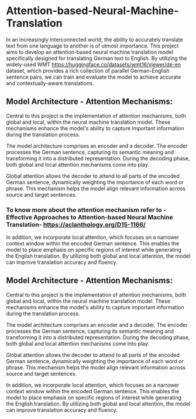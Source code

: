 # Attention-based-Neural-Machine-Translation

In an increasingly interconnected world, the ability to accurately translate text from one language to another is of utmost importance. This project aims to develop an attention-based neural machine translation model specifically designed for translating German text to English. By utilizing the widely-used WMT https://huggingface.co/datasets/wmt16/viewer/de-en dataset, which provides a rich collection of parallel German-English sentence pairs, we can train and evaluate the model to achieve accurate and contextually-aware translations.


## Model Architecture - Attention Mechanisms:
Central to this project is the implementation of attention mechanisms, both global and local, within the neural machine translation model. These mechanisms enhance the model's ability to capture important information during the translation process.

The model architecture comprises an encoder and a decoder. The encoder processes the German sentence, capturing its semantic meaning and transforming it into a distributed representation. During the decoding phase, both global and local attention mechanisms come into play.

Global attention allows the decoder to attend to all parts of the encoded German sentence, dynamically weighting the importance of each word or phrase. This mechanism helps the model align relevant information across source and target sentences.

### To know more about the attention mechanism refer to -Effective Approaches to Attention-based Neural Machine Translation- https://aclanthology.org/D15-1166/

In addition, we incorporate local attention, which focuses on a narrower context window within the encoded German sentence. This enables the model to place emphasis on specific regions of interest while generating the English translation. By utilizing both global and local attention, the model can improve translation accuracy and fluency.


## Model Architecture - Attention Mechanisms:
Central to this project is the implementation of attention mechanisms, both global and local, within the neural machine translation model. These mechanisms enhance the model's ability to capture important information during the translation process.

The model architecture comprises an encoder and a decoder. The encoder processes the German sentence, capturing its semantic meaning and transforming it into a distributed representation. During the decoding phase, both global and local attention mechanisms come into play.

Global attention allows the decoder to attend to all parts of the encoded German sentence, dynamically weighting the importance of each word or phrase. This mechanism helps the model align relevant information across source and target sentences.

In addition, we incorporate local attention, which focuses on a narrower context window within the encoded German sentence. This enables the model to place emphasis on specific regions of interest while generating the English translation. By utilizing both global and local attention, the model can improve translation accuracy and fluency.
